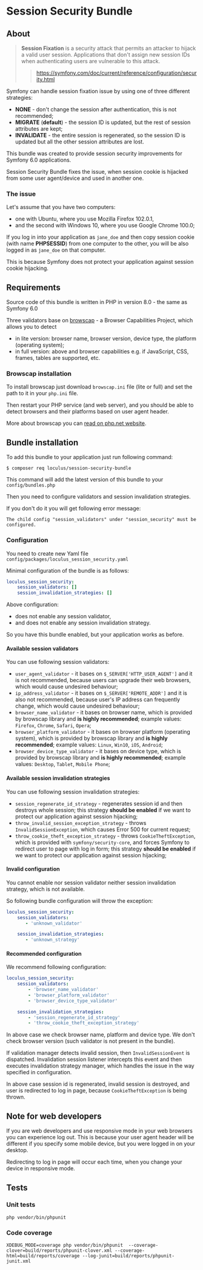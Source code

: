 # Session Security Bundle

## About

> **Session Fixation** is a security attack that permits an attacker to hijack a valid user session. Applications that don't assign new session IDs when authenticating users are vulnerable to this attack.
>> https://symfony.com/doc/current/reference/configuration/security.html

Symfony can handle session fixation issue by using one of three different strategies:
* **NONE** - don't change the session after authentication, this is not recommended;
* **MIGRATE** (**default**) - the session ID is updated, but the rest of session attributes are kept;
* **INVALIDATE** - the entire session is regenerated, so the session ID is updated but all the other session attributes are lost.

This bundle was created to provide session security improvements for Symfony 6.0 applications.

Session Security Bundle fixes the issue, when session cookie is hijacked from some user agent/device and used in another one.


### The issue

Let's assume that you have two computers:
* one with Ubuntu, where you use Mozilla Firefox 102.0.1,
* and the second with Windows 10, where you use Google Chrome 100.0;

If you log in into your application as `jane_doe` and then copy session cookie (with name **PHPSESSID**)
from one computer to the other, you will be also logged in as `jane_doe` on that computer.

This is because Symfony does not protect your application against session cookie hijacking.


## Requirements

Source code of this bundle is written in PHP in version 8.0 - the same as Symfony 6.0

Three validators base on [browscap](http://browscap.org/) - a Browser Capabilities Project, which allows you to detect
* in lite version: browser name, browser version, device type, the platform (operating system);
* in full version: above and browser capabilities e.g. if JavaScript, CSS, frames, tables are supported, etc. 


### Browscap installation

To install browscap just download `browscap.ini` file (lite or full) and set the path to it in your `php.ini` file.

Then restart your PHP service (and web server), and you should be able to detect browsers and their platforms based on user agent header.

More about browscap you can [read on php.net website](https://www.php.net/manual/en/function.get-browser.php).


## Bundle installation

To add this bundle to your application just run following command:

```shell
$ composer req loculus/session-security-bundle
```

This command will add the latest version of this bundle to your `config/bundles.php`

Then you need to configure validators and session invalidation strategies.

If you don't do it you will get following error message:

```text
The child config "session_validators" under "session_security" must be configured.
```


### Configuration

You need to create new Yaml file `config/packages/loculus_session_security.yaml`

Minimal configuration of the bundle is as follows:

```yaml
loculus_session_security:
    session_validators: []
    session_invalidation_strategies: []
```

Above configuration:
* does not enable any session validator,
* and does not enable any session invalidation strategy.

So you have this bundle enabled, but your application works as before.


#### Available session validators

You can use following session validators:
- `user_agent_validator` - it bases on `$_SERVER['HTTP_USER_AGENT']` and it is not recommended, because users
  can upgrade their web browsers, which would cause undesired behaviour;
- `ip_address_validator` - it bases on `$_SERVER['REMOTE_ADDR']` and it is also not recommended, because user's
  IP address can frequently change, which would cause undesired behaviour;
- `browser_name_validator` - it bases on browser name, which is provided by browscap library and
  **is highly recommended**; example values: `Firefox`, `Chrome`, `Safari`, `Opera`;
- `browser_platform_validator` - it bases on browser platform (operating system), which is provided by browscap library and
  **is highly recommended**; example values: `Linux`, `Win10`, `iOS`, `Android`;
- `browser_device_type_validator` - it bases on device type, which is provided by browscap library and
  **is highly recommended**; example values: `Desktop`, `Tablet`, `Mobile Phone`;


#### Available session invalidation strategies

You can use following session invalidation strategies:
- `session_regenerate_id_strategy` - regenerates session id and then destroys whole session; this strategy **should be
  enabled** if we want to protect our application against session hijacking;
- `throw_invalid_session_exception_strategy` - throws `InvalidSessionException`, which causes Error 500 for current
  request;
- `throw_cookie_theft_exception_strategy` - throws `CookieTheftException`, which is provided
  with `symfony/security-core`, and forces Symfony to redirect user to page with log in form; this strategy **should be
  enabled** if we want to protect our application against session hijacking;


#### Invalid configuration

You cannot enable nor session validator neither session invalidation strategy, which is not available.

So following bundle configuration will throw the exception:

```yaml
loculus_session_security:
    session_validators:
       - 'unknown_validator'

    session_invalidation_strategies:
       - 'unknown_strategy'
```


#### Recommended configuration

We recommend following configuration:

```yaml
loculus_session_security:
    session_validators:
        - 'browser_name_validator'
        - 'browser_platform_validator'
        - 'browser_device_type_validator'

    session_invalidation_strategies:
        - 'session_regenerate_id_strategy'
        - 'throw_cookie_theft_exception_strategy'
```

In above case we check browser name, platform and device type. We don't check browser version
(such validator is not present in the bundle).

If validation manager detects invalid session, then `InvalidSessionEvent` is dispatched.
Invalidation session listener intercepts this event and then executes invalidation strategy manager, which handles
the issue in the way specified in configuration.

In above case session id is regenerated, invalid session is destroyed, and user is redirected to log in page,
because `CookieTheftException` is being thrown.


## Note for web developers

If you are web developers and use responsive mode in your web browsers you can experience log out.
This is because your user agent header will be different if you specify some mobile device, but you were logged in
on your desktop.

Redirecting to log in page will occur each time, when you change your device in responsive mode.


## Tests

### Unit tests

```shell
php vendor/bin/phpunit
```

### Code coverage

```shell
XDEBUG_MODE=coverage php vendor/bin/phpunit  --coverage-clover=build/reports/phpunit-clover.xml --coverage-html=build/reports/coverage --log-junit=build/reports/phpunit-junit.xml
```
